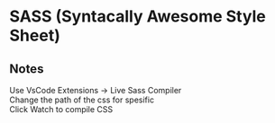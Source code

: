 # SASS (Syntacally Awesome Style Sheet)

## Notes
Use VsCode Extensions -> Live Sass Compiler  
Change the path of the css for spesific  
Click Watch to compile CSS  
